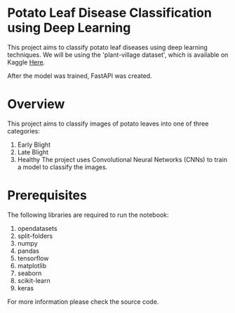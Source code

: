 # Potato Leaf Disease Classification using Deep Learning

This project aims to classify potato leaf diseases using deep learning techniques. 
We will be using the 'plant-village dataset', which is available on Kaggle [Here](https://www.kaggle.com/datasets/arjuntejaswi/plant-village).

After the model was trained, FastAPI was created.

# Overview

This project aims to classify images of potato leaves into one of three categories:

1. Early Blight
2. Late Blight
3. Healthy
The project uses Convolutional Neural Networks (CNNs) to train a model to classify the images.

# Prerequisites

The following libraries are required to run the notebook:

1. opendatasets
2. split-folders
3. numpy
4. pandas
5. tensorflow
6. matplotlib
7. seaborn
8. scikit-learn
9. keras

For more information please check the source code.






